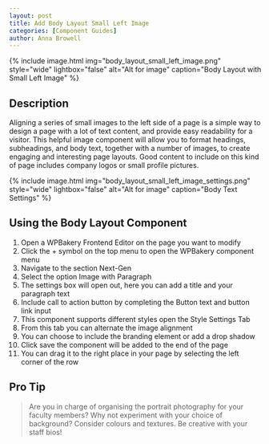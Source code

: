 ```yaml
---
layout: post
title: Add Body Layout Small Left Image
categories: [Component Guides]
author: Anna Browell
---
```

{% include image.html img="body_layout_small_left_image.png" style="wide" lightbox="false" alt="Alt for image" caption="Body Layout with Small Left Image" %}


## Description

Aligning a series of small images to the left side of a page is a simple way to design a page with a lot of text content, and provide easy readability for a visitor. This helpful image component will allow you to format headings, subheadings, and body text, together with a number of images, to create engaging and interesting page layouts. Good content to include on this kind of page includes company logos or small profile pictures.

{% include image.html img="body_layout_small_left_image_settings.png" style="wide" lightbox="false" alt="Alt for image" caption="Body Text Settings" %}


## Using the Body Layout Component

1. Open a WPBakery Frontend Editor on the page you want to modify
2. Click the + symbol on the top menu to open the WPBakery component menu
3. Navigate to the section Next-Gen
4. Select the option Image with Paragraph
5. The settings box will open out, here you can add a title and your paragraph text
6. Include call to action button by completing the Button text and button link input
7. This component supports different styles open the Style Settings Tab
8. From this tab you can alternate the image alignment
9. You can choose to include the branding element or add a drop shadow
10. Click save the component will be added to the end of the page
11. You can drag it to the right place in your page by selecting the left corner of the row


## Pro Tip
> Are you in charge of organising the portrait photography for your faculty members? Why not experiment with your choice of background? Consider colours and textures. Be creative with your staff bios!


